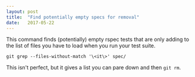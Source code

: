 ```yaml
---
layout: post
title:  "Find potentially empty specs for removal"
date:   2017-05-22
---
```


This command finds (potentially) empty rspec tests that are only adding to the list of files you have to load when you run your test suite.

    git grep --files-without-match '\<it\>' spec/
    
This isn't perfect, but it gives a list you can pare down and then `git rm`.
